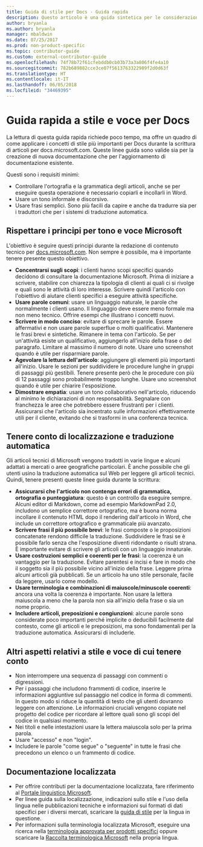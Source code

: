 ```yaml
---
title: Guida di stile per Docs - Guida rapida
description: Questo articolo è una guida sintetica per le considerazioni sullo stile, che contiene solo gli argomenti fondamentali per iniziare a contribuire a docs.microsoft.com.
author: bryanla
ms.author: bryanla
manager: mbaldwin
ms.date: 07/25/2017
ms.prod: non-product-specific
ms.topic: contributor-guide
ms.custom: external-contributor-guide
ms.openlocfilehash: 74f78b72f61cfebddb0cb03b73a3a806f4fe4a10
ms.sourcegitcommit: 782b689882cce3ce07f5613763322989f2d0d63f
ms.translationtype: HT
ms.contentlocale: it-IT
ms.lasthandoff: 06/05/2018
ms.locfileid: "34469395"
---
```

# <a name="docs-style-and-voice-quick-start"></a>Guida rapida a stile e voce per Docs

La lettura di questa guida rapida richiede poco tempo, ma offre un quadro di come applicare i concetti di stile più importanti per Docs durante la scrittura di articoli per docs.microsoft.com. Queste linee guida sono valide sia per la creazione di nuova documentazione che per l'aggiornamento di documentazione esistente.

Questi sono i requisiti minimi:

- Controllare l'ortografia e la grammatica degli articoli, anche se per eseguire questa operazione è necessario copiarli e incollarli in Word.
- Usare un tono informale e discorsivo.
- Usare frasi semplici. Sono più facili da capire e anche da tradurre sia per i traduttori che per i sistemi di traduzione automatica.

## <a name="use-the-microsoft-voice-principles"></a>Rispettare i principi per tono e voce Microsoft

L'obiettivo è seguire questi principi durante la redazione di contenuto tecnico per [docs.microsoft.com](https://docs.microsoft.com). Non sempre è possibile, ma è importante tenere presente questo obiettivo.

- **Concentrarsi sugli scopi**: i clienti hanno scopi specifici quando decidono di consultare la documentazione Microsoft. Prima di iniziare a scrivere, stabilire con chiarezza la tipologia di clienti ai quali ci si rivolge e quali sono le attività di loro interesse. Scrivere quindi l'articolo con l'obiettivo di aiutare clienti specifici a eseguire attività specifiche.
- **Usare parole comuni**: usare un linguaggio naturale, le parole che normalmente i clienti usano. Il linguaggio deve essere meno formale ma non meno tecnico. Offrire esempi che illustrano i concetti nuovi.
- **Scrivere in modo conciso**: evitare di sprecare le parole. Essere affermativi e non usare parole superflue o molti qualificativi. Mantenere le frasi brevi e sintetiche. Rimanere in tema con l'articolo. Se per un'attività esiste un qualificativo, aggiungerlo all'inizio della frase o del paragrafo. Limitare al massimo il numero di note. Usare uno screenshot quando è utile per risparmiare parole.
- **Agevolare la lettura dell'articolo**: aggiungere gli elementi più importanti all'inizio. Usare le sezioni per suddividere le procedure lunghe in gruppi di passaggi più gestibili. Tenere presente però che le procedure con più di 12 passaggi sono probabilmente troppo lunghe. Usare uno screenshot quando è utile per chiarire l'esposizione.
- **Dimostrare empatia**: usare un tono collaborativo nell'articolo, riducendo al minimo le dichiarazioni di non responsabilità. Segnalare con franchezza le aree che potrebbero essere frustranti per i clienti. Assicurarsi che l'articolo sia incentrato sulle informazioni effettivamente utili per il cliente, evitando che si trasformi in una conferenza tecnica.

## <a name="consider-localization-and-machine-translation"></a>Tenere conto di localizzazione e traduzione automatica

Gli articoli tecnici di Microsoft vengono tradotti in varie lingue e alcuni adattati a mercati o aree geografiche particolari. È anche possibile che gli utenti usino la traduzione automatica sul Web per leggere gli articoli tecnici. Quindi, tenere presenti queste linee guida durante la scrittura:

- **Assicurarsi che l'articolo non contenga errori di grammatica, ortografia o punteggiatura**: questo è un controllo da eseguire sempre. Alcuni editor di Markdown, come ad esempio MarkdownPad 2.0, includono un semplice correttore ortografico, ma è buona norma incollare il contenuto HTML dopo il rendering dall'articolo in Word, che include un correttore ortografico e grammaticale più avanzato.
- **Scrivere frasi il più possibile brevi**: le frasi composte o le proposizioni concatenate rendono difficile la traduzione. Suddividere le frasi se è possibile farlo senza che l'esposizione diventi ridondante o risulti strana. È importante evitare di scrivere gli articoli con un linguaggio innaturale.
- **Usare costruzioni semplici e coerenti per le frasi**: la coerenza è un vantaggio per la traduzione. Evitare parentesi e incisi e fare in modo che il soggetto sia il più possibile vicino all'inizio della frase. Leggere prima alcuni articoli già pubblicati. Se un articolo ha uno stile personale, facile da leggere, usarlo come modello.
- **Usare terminologia e combinazioni di maiuscole/minuscole coerenti**: ancora una volta la coerenza è importante. Non usare la lettera maiuscola a meno che la parola non sia all'inizio della frase o sia un nome proprio.
- **Includere articoli, preposizioni e congiunzioni**: alcune parole sono considerate poco importanti perché implicite o deducibili facilmente dal contesto, come gli articoli e le preposizioni, ma sono fondamentali per la traduzione automatica. Assicurarsi di includerle.

## <a name="other-style-and-voice-issues-to-watch-for"></a>Altri aspetti relativi a stile e voce di cui tenere conto

- Non interrompere una sequenza di passaggi con commenti o digressioni.
- Per i passaggi che includono frammenti di codice, inserire le informazioni aggiuntive sul passaggio nel codice in forma di commenti. In questo modo si riduce la quantità di testo che gli utenti dovranno leggere con attenzione. Le informazioni cruciali vengono copiate nel progetto del codice per ricordare al lettore quali sono gli scopi del codice in qualsiasi momento.
- Nei titoli e nelle intestazioni usare la lettera maiuscola solo per la prima parola.
- Usare "accesso" e non "login".
- Includere le parole "come segue" o "seguente" in tutte le frasi che precedono un elenco o un frammento di codice.

## <a name="localized-documentation"></a>Documentazione localizzata

- Per offrire contributi per la documentazione localizzata, fare riferimento al [Portale linguistico Microsoft](https://www.microsoft.com/Language/Default.aspx).
- Per linee guida sulla localizzazione, indicazioni sullo stile e l'uso della lingua nelle pubblicazioni tecniche e informazioni sui formati di dati specifici per i diversi mercati, scaricare la [guida di stile](https://www.microsoft.com/Language/StyleGuides.aspx) per la lingua in questione.
- Per informazioni sulla terminologia localizzata Microsoft, eseguire una ricerca nella [terminologia approvata per prodotti specifici](https://www.microsoft.com/Language/Search.aspx) oppure scaricare la [Raccolta terminologica Microsoft](https://www.microsoft.com/Language/Terminology.aspx) nella propria lingua.
